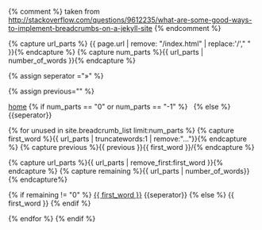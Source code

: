 {% comment %}
taken from
http://stackoverflow.com/questions/9612235/what-are-some-good-ways-to-implement-breadcrumbs-on-a-jekyll-site
{% endcomment %}

{% capture url_parts %} {{ page.url | remove: "/index.html" | replace:'/'," " }}{% endcapture %}
{% capture num_parts %}{{ url_parts | number_of_words }}{% endcapture %}

{% assign seperator ="&#187;" %}

{% assign previous="" %}
<div class = "breadcrumbs">
  <a href="{{ site.baseurl }}/">home</a>
 {% if num_parts == "0" or num_parts == "-1" %}
  &nbsp;
 {% else %}
  {{seperator}}

  {% for unused in site.breadcrumb_list limit:num_parts %}
   {% capture first_word %}{{ url_parts | truncatewords:1 | remove:"..."}}{% endcapture %}
  {% capture previous %}{{ previous }}{{ first_word }}/{% endcapture %}

  {% capture url_parts %}{{ url_parts | remove_first:first_word }}{% endcapture %}
  {% capture remaining %}{{ url_parts | number_of_words}}{% endcapture%}



   {% if remaining != "0" %}
     <a href="{{ site.baseurl }}/{{previous}}">{{ first_word }}</a> {{seperator}}
   {% else %}
     {{ first_word }}
   {% endif  %}


  {% endfor %}
 {% endif %}
</div>
